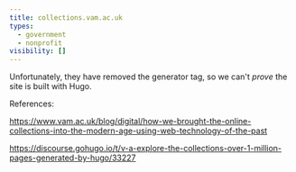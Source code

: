 ```yaml
---
title: collections.vam.ac.uk
types:
  - government
  - nonprofit
visibility: []
---
```


Unfortunately, they have removed the generator tag, so we can't _prove_ the site is built with Hugo.

References:

<https://www.vam.ac.uk/blog/digital/how-we-brought-the-online-collections-into-the-modern-age-using-web-technology-of-the-past>

<https://discourse.gohugo.io/t/v-a-explore-the-collections-over-1-million-pages-generated-by-hugo/33227>
